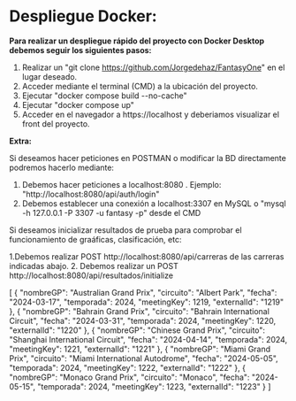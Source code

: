 # Despliegue Docker:

**Para realizar un despliegue rápido del proyecto con Docker Desktop debemos seguir los siguientes pasos:**

1. Realizar un "git clone https://github.com/Jorgedehaz/FantasyOne" en el lugar deseado.
2. Acceder mediante el terminal (CMD) a la ubicación del proyecto.
3. Ejecutar "docker compose build --no-cache" 
4. Ejecutar "docker compose up"
5. Acceder en el navegador a https://localhost y deberiamos visualizar el front del proyecto.

**Extra:**

Si deseamos hacer peticiones en POSTMAN o modificar la BD directamente podremos hacerlo mediante:

1. Debemos hacer peticiones a localhost:8080 . Ejemplo: "http://localhost:8080/api/auth/login"
2. Debemos establecer una conexión a localhost:3307 en MySQL o "mysql -h 127.0.0.1 -P 3307 -u fantasy -p" desde el CMD

Si deseamos inicializar resultados de prueba para comprobar el funcionamiento de graáficas, clasificación, etc:

1.Debemos realizar POST http://localhost:8080/api/carreras de las carreras indicadas abajo.
2. Debemos realizar un POST http://localhost:8080/api/resultados/initialize


[
  {
    "nombreGP": "Australian Grand Prix",
    "circuito": "Albert Park",
    "fecha": "2024-03-17",
    "temporada": 2024,
    "meetingKey": 1219,
    "externalId": "1219"
  },
  {
    "nombreGP": "Bahrain Grand Prix",
    "circuito": "Bahrain International Circuit",
    "fecha": "2024-03-31",
    "temporada": 2024,
    "meetingKey": 1220,
    "externalId": "1220"
  },
  {
    "nombreGP": "Chinese Grand Prix",
    "circuito": "Shanghai International Circuit",
    "fecha": "2024-04-14",
    "temporada": 2024,
    "meetingKey": 1221,
    "externalId": "1221"
  },
  {
    "nombreGP": "Miami Grand Prix",
    "circuito": "Miami International Autodrome",
    "fecha": "2024-05-05",
    "temporada": 2024,
    "meetingKey": 1222,
    "externalId": "1222"
  },
  {
    "nombreGP": "Monaco Grand Prix",
    "circuito": "Monaco",
    "fecha": "2024-05-15",
    "temporada": 2024,
    "meetingKey": 1223,
    "externalId": "1223"
  }
]
